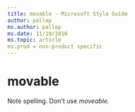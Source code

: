 ```yaml
---
title: movable - Microsoft Style Guide
author: pallep
ms.author: pallep
ms.date: 11/19/2016
ms.topic: article
ms.prod = non-product specific
---
```


# movable

Note spelling. Don't use *moveable.*
